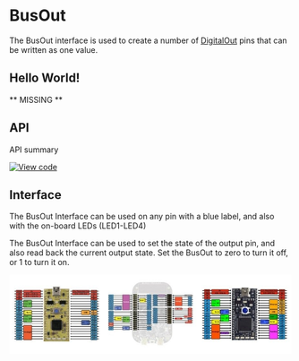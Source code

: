 # BusOut

The BusOut interface is used to create a number of [DigitalOut](DigitalOut.md) pins that can be written as one value.

## Hello World!

** MISSING **

## API

API summary

[![View code](https://www.mbed.com/embed/?type=library)](https://developer.mbed.org/users/mbed_official/code/mbed/docs/tip/classmbed_1_1BusOut.html) 

## Interface

The BusOut Interface can be used on any pin with a blue label, and also with the on-board LEDs (LED1-LED4)

The BusOut Interface can be used to set the state of the output pin, and also read back the current output state. Set the BusOut to zero to turn it off, or 1 to turn it on.

<span class="images">![](../Images/pin_out.jpeg)</span> 

